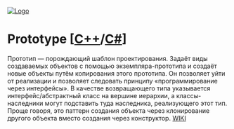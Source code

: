 [![Logo](https://raw.githubusercontent.com/ogycode/DesignPatterns/master/merch/prototype.PNG)](https://github.com/ogycode/DesignPatterns/tree/master/src/CreationalPatterns/FactoryMethod)

# Prototype [[C++](https://github.com/ogycode/DesignPatterns/blob/master/src/CreationalPatterns/Prototype/PrototypeCPP/PrototypeCPP/PrototypeCPP.cpp)/[C#](https://github.com/ogycode/DesignPatterns/blob/master/src/CreationalPatterns/Prototype/PrototypeCSharp/PrototypeCSharp/Program.cs)]
Прототип — порождающий шаблон проектирования. Задаёт виды создаваемых объектов с помощью экземпляра-прототипа и создаёт новые объекты путём копирования этого прототипа. Он позволяет уйти от реализации и позволяет следовать принципу «программирование через интерфейсы». В качестве возвращающего типа указывается интерфейс/абстрактный класс на вершине иерархии, а классы-наследники могут подставить туда наследника, реализующего этот тип. Проще говоря, это паттерн создания объекта через клонирование другого объекта вместо создания через конструктор. [WIKI](https://ru.wikipedia.org/wiki/%D0%9F%D1%80%D0%BE%D1%82%D0%BE%D1%82%D0%B8%D0%BF_(%D1%88%D0%B0%D0%B1%D0%BB%D0%BE%D0%BD_%D0%BF%D1%80%D0%BE%D0%B5%D0%BA%D1%82%D0%B8%D1%80%D0%BE%D0%B2%D0%B0%D0%BD%D0%B8%D1%8F))